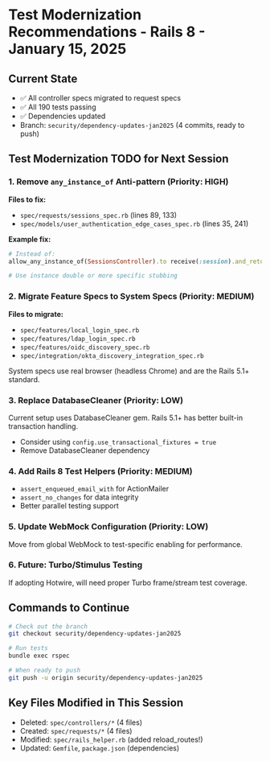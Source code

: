 # Test Modernization Recommendations - Rails 8 - January 15, 2025

## Current State
- ✅ All controller specs migrated to request specs
- ✅ All 190 tests passing
- ✅ Dependencies updated
- Branch: `security/dependency-updates-jan2025` (4 commits, ready to push)

## Test Modernization TODO for Next Session

### 1. Remove `any_instance_of` Anti-pattern (Priority: HIGH)
**Files to fix:**
- `spec/requests/sessions_spec.rb` (lines 89, 133)
- `spec/models/user_authentication_edge_cases_spec.rb` (lines 35, 241)

**Example fix:**
```ruby
# Instead of:
allow_any_instance_of(SessionsController).to receive(:session).and_return({ id_token: 'fake-id-token' })

# Use instance double or more specific stubbing
```

### 2. Migrate Feature Specs to System Specs (Priority: MEDIUM)
**Files to migrate:**
- `spec/features/local_login_spec.rb`
- `spec/features/ldap_login_spec.rb`
- `spec/features/oidc_discovery_spec.rb`
- `spec/integration/okta_discovery_integration_spec.rb`

System specs use real browser (headless Chrome) and are the Rails 5.1+ standard.

### 3. Replace DatabaseCleaner (Priority: LOW)
Current setup uses DatabaseCleaner gem. Rails 5.1+ has better built-in transaction handling.
- Consider using `config.use_transactional_fixtures = true`
- Remove DatabaseCleaner dependency

### 4. Add Rails 8 Test Helpers (Priority: MEDIUM)
- `assert_enqueued_email_with` for ActionMailer
- `assert_no_changes` for data integrity
- Better parallel testing support

### 5. Update WebMock Configuration (Priority: LOW)
Move from global WebMock to test-specific enabling for performance.

### 6. Future: Turbo/Stimulus Testing
If adopting Hotwire, will need proper Turbo frame/stream test coverage.

## Commands to Continue
```bash
# Check out the branch
git checkout security/dependency-updates-jan2025

# Run tests
bundle exec rspec

# When ready to push
git push -u origin security/dependency-updates-jan2025
```

## Key Files Modified in This Session
- Deleted: `spec/controllers/*` (4 files)
- Created: `spec/requests/*` (4 files)
- Modified: `spec/rails_helper.rb` (added reload_routes!)
- Updated: `Gemfile`, `package.json` (dependencies)